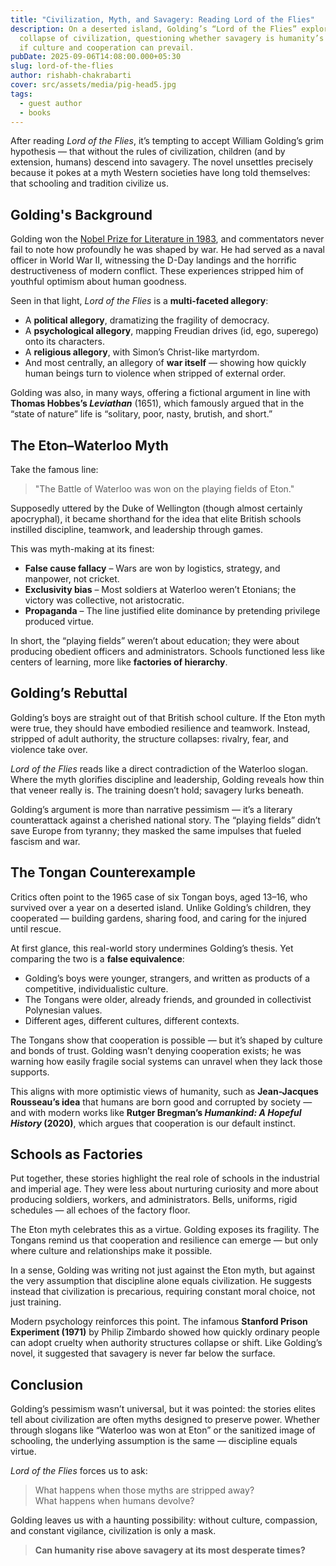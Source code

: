```yaml
---
title: "Civilization, Myth, and Savagery: Reading Lord of the Flies"
description: On a deserted island, Golding’s “Lord of the Flies” explores the
  collapse of civilization, questioning whether savagery is humanity’s fate or
  if culture and cooperation can prevail.
pubDate: 2025-09-06T14:08:00.000+05:30
slug: lord-of-the-flies
author: rishabh-chakrabarti
cover: src/assets/media/pig-head5.jpg
tags:
  - guest author
  - books
---
```

After reading *Lord of the Flies*, it’s tempting to accept William Golding’s grim hypothesis — that without the rules of civilization, children (and by extension, humans) descend into savagery. The novel unsettles precisely because it pokes at a myth Western societies have long told themselves: that schooling and tradition civilize us.  

## Golding's Background  

Golding won the [Nobel Prize for Literature in 1983](https://www.nobelprize.org/prizes/literature/1983/press-release/), and commentators never fail to note how profoundly he was shaped by war. He had served as a naval officer in World War II, witnessing the D-Day landings and the horrific destructiveness of modern conflict. These experiences stripped him of youthful optimism about human goodness.  

Seen in that light, *Lord of the Flies* is a **multi-faceted allegory**:  
- A **political allegory**, dramatizing the fragility of democracy.  
- A **psychological allegory**, mapping Freudian drives (id, ego, superego) onto its characters.  
- A **religious allegory**, with Simon’s Christ-like martyrdom.  
- And most centrally, an allegory of **war itself** — showing how quickly human beings turn to violence when stripped of external order.  

Golding was also, in many ways, offering a fictional argument in line with **Thomas Hobbes’s *Leviathan*** (1651), which famously argued that in the “state of nature” life is “solitary, poor, nasty, brutish, and short.”  

## The Eton–Waterloo Myth  

Take the famous line:  

> "The Battle of Waterloo was won on the playing fields of Eton."  

Supposedly uttered by the Duke of Wellington (though almost certainly apocryphal), it became shorthand for the idea that elite British schools instilled discipline, teamwork, and leadership through games.  

This was myth-making at its finest:  

- **False cause fallacy** – Wars are won by logistics, strategy, and manpower, not cricket.  
- **Exclusivity bias** – Most soldiers at Waterloo weren’t Etonians; the victory was collective, not aristocratic.  
- **Propaganda** – The line justified elite dominance by pretending privilege produced virtue.  

In short, the “playing fields” weren’t about education; they were about producing obedient officers and administrators. Schools functioned less like centers of learning, more like **factories of hierarchy**.  


## Golding’s Rebuttal  

Golding’s boys are straight out of that British school culture. If the Eton myth were true, they should have embodied resilience and teamwork. Instead, stripped of adult authority, the structure collapses: rivalry, fear, and violence take over.  

*Lord of the Flies* reads like a direct contradiction of the Waterloo slogan. Where the myth glorifies discipline and leadership, Golding reveals how thin that veneer really is. The training doesn’t hold; savagery lurks beneath.  

Golding’s argument is more than narrative pessimism — it’s a literary counterattack against a cherished national story. The “playing fields” didn’t save Europe from tyranny; they masked the same impulses that fueled fascism and war.  

## The Tongan Counterexample  

Critics often point to the 1965 case of six Tongan boys, aged 13–16, who survived over a year on a deserted island. Unlike Golding’s children, they cooperated — building gardens, sharing food, and caring for the injured until rescue.  

At first glance, this real-world story undermines Golding’s thesis. Yet comparing the two is a **false equivalence**:  

- Golding’s boys were younger, strangers, and written as products of a competitive, individualistic culture.  
- The Tongans were older, already friends, and grounded in collectivist Polynesian values.  
- Different ages, different cultures, different contexts.  

The Tongans show that cooperation is possible — but it’s shaped by culture and bonds of trust. Golding wasn’t denying cooperation exists; he was warning how easily fragile social systems can unravel when they lack those supports.  

This aligns with more optimistic views of humanity, such as **Jean-Jacques Rousseau’s idea** that humans are born good and corrupted by society — and with modern works like **Rutger Bregman’s *Humankind: A Hopeful History* (2020)**, which argues that cooperation is our default instinct.  


## Schools as Factories  

Put together, these stories highlight the real role of schools in the industrial and imperial age. They were less about nurturing curiosity and more about producing soldiers, workers, and administrators. Bells, uniforms, rigid schedules — all echoes of the factory floor.  

The Eton myth celebrates this as a virtue. Golding exposes its fragility. The Tongans remind us that cooperation and resilience can emerge — but only where culture and relationships make it possible.  

In a sense, Golding was writing not just against the Eton myth, but against the very assumption that discipline alone equals civilization. He suggests instead that civilization is precarious, requiring constant moral choice, not just training.  

Modern psychology reinforces this point. The infamous **Stanford Prison Experiment (1971)** by Philip Zimbardo showed how quickly ordinary people can adopt cruelty when authority structures collapse or shift. Like Golding’s novel, it suggested that savagery is never far below the surface.  

## Conclusion  

Golding’s pessimism wasn’t universal, but it was pointed: the stories elites tell about civilization are often myths designed to preserve power. Whether through slogans like “Waterloo was won at Eton” or the sanitized image of schooling, the underlying assumption is the same — discipline equals virtue.  

*Lord of the Flies* forces us to ask:  

> What happens when those myths are stripped away?  
> What happens when humans devolve?  

Golding leaves us with a haunting possibility: without culture, compassion, and constant vigilance, civilization is only a mask.  

> **Can humanity rise above savagery at its most desperate times?**

